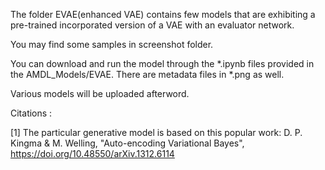 The folder EVAE(enhanced VAE) contains few models that are exhibiting a pre-trained incorporated version of a VAE with an evaluator network.

You may find some samples in screenshot folder.

You can download and run the model through the *.ipynb files provided in the AMDL_Models/EVAE. There are metadata files in *.png as well.

Various models will be uploaded afterword.


Citations :

[1] The particular generative model is based on this popular work: D. P. Kingma & M. Welling, "Auto-encoding Variational Bayes", https://doi.org/10.48550/arXiv.1312.6114
